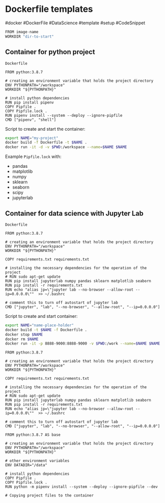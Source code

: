 # Dockerfile templates

#docker #DockerFile #DataScience #template #setup #CodeSnippet

```python
FROM image-name
WORKDIR "dir-to-start"
```

## Container for python project

`Dockerfile`

```docker
FROM python:3.8.7

# creating an environment variable that holds the project directory
ENV PYTHONPATH="/workspace"
WORKDIR "${PYTHONPATH}"

# install python dependencies
RUN pip install pipenv
COPY Pipfile .
COPY Pipfile.lock .
RUN pipenv install --system --deploy --ignore-pipfile 
CMD ["pipenv", "shell"]
```

Script to create and start the container:

```bash
export NAME="my-project"
docker build -f Dockerfile -t $NAME .
docker run -it -d -v $PWD:/workspace --name=$NAME $NAME
```

Example `Pipfile.lock` with:

- pandas
- matplotlib
- numpy
- sklearn
- seaborn
- scipy
- jupyterlab

## Container for data science with Jupyter Lab

`Dockerfile`

```docker
FROM python:3.8.7

# creating an environment variable that holds the project directory
ENV PYTHONPATH="/workspace"
WORKDIR "${PYTHONPATH}"

COPY requirements.txt requirements.txt

# installing the necessary dependencies for the operation of the project
# RUN sudo apt-get update 
RUN pip install jupyterlab numpy pandas sklearn matplotlib seaborn
RUN pip install -r requirements.txt 
RUN echo "alias jp=\"jupyter lab --no-browser --allow-root --ip=0.0.0.0\""  >> ~/.bashrc

# comment this to turn off autostart of jupyter lab
CMD ["jupyter", "lab", "--no-browser", "--allow-root", "--ip=0.0.0.0"]
```

Script to create and start container:

```bash
export NAME="name-place-holder"
docker build -t $NAME -f Dockerfile .
docker stop $NAME
docker rm $NAME
docker run -it -p 8888-9000:8888-9000 -v $PWD:/work --name=$NAME $NAME
```


```docker
FROM python:3.8.7

# creating an environment variable that holds the project directory
ENV PYTHONPATH="/workspace"
WORKDIR "${PYTHONPATH}"

COPY requirements.txt requirements.txt

# installing the necessary dependencies for the operation of the project
# RUN sudo apt-get update 
RUN pip install jupyterlab numpy pandas sklearn matplotlib seaborn
RUN pip install -r requirements.txt 
RUN echo "alias jp=\"jupyter lab --no-browser --allow-root --ip=0.0.0.0\""  >> ~/.bashrc

# comment this to turn off autostart of jupyter lab
CMD ["jupyter", "lab", "--no-browser", "--allow-root", "--ip=0.0.0.0"]
```

```docker
FROM python:3.8.7 AS base

# creating an environment variable that holds the project directory
ENV PYTHONPATH="/workspace"
WORKDIR "${PYTHONPATH}"

# other environment variables
ENV DATADIR="/data"

# install python dependencies
COPY Pipfile .
COPY Pipfile.lock .
RUN python -m pipenv install --system --deploy --ignore-pipfile --dev

# Copying project files to the container

```